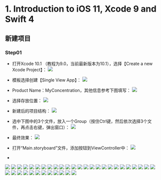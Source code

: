 
# 1. Introduction to iOS 11, Xcode 9 and Swift 4 #

## 新建项目 ##

### Step01 ###
- 打开Xcode 10.1 （教程为9.0，当前最新版本为10.1），选择【Create a new Xcode Project】：
![](https://github.com/CoderDream/Developing_iOS_11_Apps_with_Swift/blob/master/snapshot/lecture01/lecture01001.png)

- 模板选择创建【Single View App】：
![](https://github.com/CoderDream/Developing_iOS_11_Apps_with_Swift/blob/master/snapshot/lecture01/lecture01002.png)

- Product Name：MyConcentration，其他信息参考下图填写：
![](https://github.com/CoderDream/Developing_iOS_11_Apps_with_Swift/blob/master/snapshot/lecture01/lecture01003.png)

- 选择存放位置：
![](https://github.com/CoderDream/Developing_iOS_11_Apps_with_Swift/blob/master/snapshot/lecture01/lecture01004.png)

- 新建后的项目结构：
![](https://github.com/CoderDream/Developing_iOS_11_Apps_with_Swift/blob/master/snapshot/lecture01/lecture01005.png)

- 选中下图中的3个文件，放入一个Group（按住Ctrl键，然后依次选择3个文件，再点击右键，弹出窗口）：
![](https://github.com/CoderDream/Developing_iOS_11_Apps_with_Swift/blob/master/snapshot/lecture01/lecture01006.png)

- 最终效果：
![](https://github.com/CoderDream/Developing_iOS_11_Apps_with_Swift/blob/master/snapshot/lecture01/lecture01007.png)

- 打开“Main.storyboard”文件，添加按钮到ViewController中：
![](https://github.com/CoderDream/Developing_iOS_11_Apps_with_Swift/blob/master/snapshot/lecture01/lecture01008.png)

- 
![](https://github.com/CoderDream/Developing_iOS_11_Apps_with_Swift/blob/master/snapshot/lecture01/lecture01009.png)
![](https://github.com/CoderDream/Developing_iOS_11_Apps_with_Swift/blob/master/snapshot/lecture01/lecture01010.png)
![](https://github.com/CoderDream/Developing_iOS_11_Apps_with_Swift/blob/master/snapshot/lecture01/lecture01011.png)
![](https://github.com/CoderDream/Developing_iOS_11_Apps_with_Swift/blob/master/snapshot/lecture01/lecture01012.png)
![](https://github.com/CoderDream/Developing_iOS_11_Apps_with_Swift/blob/master/snapshot/lecture01/lecture01013.png)
![](https://github.com/CoderDream/Developing_iOS_11_Apps_with_Swift/blob/master/snapshot/lecture01/lecture01014.png)
![](https://github.com/CoderDream/Developing_iOS_11_Apps_with_Swift/blob/master/snapshot/lecture01/lecture01015.png)
![](https://github.com/CoderDream/Developing_iOS_11_Apps_with_Swift/blob/master/snapshot/lecture01/lecture01016.png)
![](https://github.com/CoderDream/Developing_iOS_11_Apps_with_Swift/blob/master/snapshot/lecture01/lecture01017.png)
![](https://github.com/CoderDream/Developing_iOS_11_Apps_with_Swift/blob/master/snapshot/lecture01/lecture01018.png)
![](https://github.com/CoderDream/Developing_iOS_11_Apps_with_Swift/blob/master/snapshot/lecture01/lecture01019.png)
![](https://github.com/CoderDream/Developing_iOS_11_Apps_with_Swift/blob/master/snapshot/lecture01/lecture01020.png)
![](https://github.com/CoderDream/Developing_iOS_11_Apps_with_Swift/blob/master/snapshot/lecture01/lecture01021.png)
![](https://github.com/CoderDream/Developing_iOS_11_Apps_with_Swift/blob/master/snapshot/lecture01/lecture01022.png)
![](https://github.com/CoderDream/Developing_iOS_11_Apps_with_Swift/blob/master/snapshot/lecture01/lecture01023.png)
![](https://github.com/CoderDream/Developing_iOS_11_Apps_with_Swift/blob/master/snapshot/lecture01/lecture01024.png)
![](https://github.com/CoderDream/Developing_iOS_11_Apps_with_Swift/blob/master/snapshot/lecture01/lecture01025.png)
![](https://github.com/CoderDream/Developing_iOS_11_Apps_with_Swift/blob/master/snapshot/lecture01/lecture01026.png)
![](https://github.com/CoderDream/Developing_iOS_11_Apps_with_Swift/blob/master/snapshot/lecture01/lecture01027.png)
![](https://github.com/CoderDream/Developing_iOS_11_Apps_with_Swift/blob/master/snapshot/lecture01/lecture01028.png)
![](https://github.com/CoderDream/Developing_iOS_11_Apps_with_Swift/blob/master/snapshot/lecture01/lecture01029.png)
![](https://github.com/CoderDream/Developing_iOS_11_Apps_with_Swift/blob/master/snapshot/lecture01/lecture01030.png)
![](https://github.com/CoderDream/Developing_iOS_11_Apps_with_Swift/blob/master/snapshot/lecture01/lecture01031.png)
![](https://github.com/CoderDream/Developing_iOS_11_Apps_with_Swift/blob/master/snapshot/lecture01/lecture01032.png)
![](https://github.com/CoderDream/Developing_iOS_11_Apps_with_Swift/blob/master/snapshot/lecture01/lecture01033.png)
![](https://github.com/CoderDream/Developing_iOS_11_Apps_with_Swift/blob/master/snapshot/lecture01/lecture01034.png)
![](https://github.com/CoderDream/Developing_iOS_11_Apps_with_Swift/blob/master/snapshot/lecture01/lecture01035.png)
![](https://github.com/CoderDream/Developing_iOS_11_Apps_with_Swift/blob/master/snapshot/lecture01/lecture01036.png)
![](https://github.com/CoderDream/Developing_iOS_11_Apps_with_Swift/blob/master/snapshot/lecture01/lecture01037.png)
![](https://github.com/CoderDream/Developing_iOS_11_Apps_with_Swift/blob/master/snapshot/lecture01/lecture01038.png)
![](https://github.com/CoderDream/Developing_iOS_11_Apps_with_Swift/blob/master/snapshot/lecture01/lecture01039.png)
![](https://github.com/CoderDream/Developing_iOS_11_Apps_with_Swift/blob/master/snapshot/lecture01/lecture01040.png)
![](https://github.com/CoderDream/Developing_iOS_11_Apps_with_Swift/blob/master/snapshot/lecture01/lecture01041.png)
![](https://github.com/CoderDream/Developing_iOS_11_Apps_with_Swift/blob/master/snapshot/lecture01/lecture01042.png)
![](https://github.com/CoderDream/Developing_iOS_11_Apps_with_Swift/blob/master/snapshot/lecture01/lecture01043.png)
![](https://github.com/CoderDream/Developing_iOS_11_Apps_with_Swift/blob/master/snapshot/lecture01/lecture01044.png)
![](https://github.com/CoderDream/Developing_iOS_11_Apps_with_Swift/blob/master/snapshot/lecture01/lecture01045.png)
